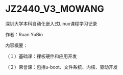 # JZ2440_V3_MOWANG
深圳大学本科自动化嵌入式Linux课程学习记录

作者：Ruan YuBin

内容概要：

（１）基础课：裸板硬件和应用开发

（２）荣誉课：包括u-boot、文件系统、内核、驱动开发
